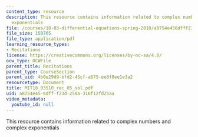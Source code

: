 ```yaml
---
content_type: resource
description: This resource contains information related to complex numbers and complex
  exponentials
file: /courses/18-03-differential-equations-spring-2010/a8754e456dfff23d258a316f12fd25aa_MIT18_03S10_rec_05_sol.pdf
file_size: 150765
file_type: application/pdf
learning_resource_types:
- Recitations
license: https://creativecommons.org/licenses/by-nc-sa/4.0/
ocw_type: OCWFile
parent_title: Recitations
parent_type: CourseSection
parent_uid: 4b0e29d9-bfd2-45cf-a675-ee8f8ee1e3a2
resourcetype: Document
title: MIT18_03S10_rec_05_sol.pdf
uid: a8754e45-6dff-f23d-258a-316f12fd25aa
video_metadata:
  youtube_id: null
---
```

This resource contains information related to complex numbers and complex exponentials